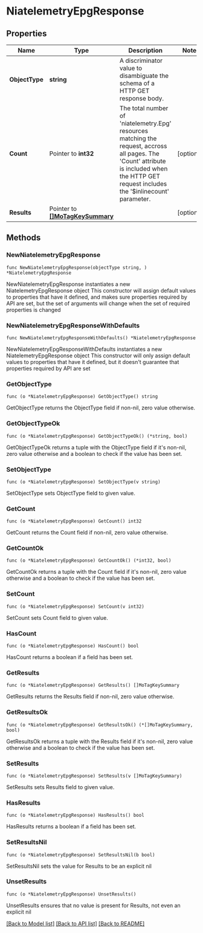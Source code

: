 # NiatelemetryEpgResponse

## Properties

Name | Type | Description | Notes
------------ | ------------- | ------------- | -------------
**ObjectType** | **string** | A discriminator value to disambiguate the schema of a HTTP GET response body. | 
**Count** | Pointer to **int32** | The total number of &#39;niatelemetry.Epg&#39; resources matching the request, accross all pages. The &#39;Count&#39; attribute is included when the HTTP GET request includes the &#39;$inlinecount&#39; parameter. | [optional] 
**Results** | Pointer to [**[]MoTagKeySummary**](MoTagKeySummary.md) |  | [optional] 

## Methods

### NewNiatelemetryEpgResponse

`func NewNiatelemetryEpgResponse(objectType string, ) *NiatelemetryEpgResponse`

NewNiatelemetryEpgResponse instantiates a new NiatelemetryEpgResponse object
This constructor will assign default values to properties that have it defined,
and makes sure properties required by API are set, but the set of arguments
will change when the set of required properties is changed

### NewNiatelemetryEpgResponseWithDefaults

`func NewNiatelemetryEpgResponseWithDefaults() *NiatelemetryEpgResponse`

NewNiatelemetryEpgResponseWithDefaults instantiates a new NiatelemetryEpgResponse object
This constructor will only assign default values to properties that have it defined,
but it doesn't guarantee that properties required by API are set

### GetObjectType

`func (o *NiatelemetryEpgResponse) GetObjectType() string`

GetObjectType returns the ObjectType field if non-nil, zero value otherwise.

### GetObjectTypeOk

`func (o *NiatelemetryEpgResponse) GetObjectTypeOk() (*string, bool)`

GetObjectTypeOk returns a tuple with the ObjectType field if it's non-nil, zero value otherwise
and a boolean to check if the value has been set.

### SetObjectType

`func (o *NiatelemetryEpgResponse) SetObjectType(v string)`

SetObjectType sets ObjectType field to given value.


### GetCount

`func (o *NiatelemetryEpgResponse) GetCount() int32`

GetCount returns the Count field if non-nil, zero value otherwise.

### GetCountOk

`func (o *NiatelemetryEpgResponse) GetCountOk() (*int32, bool)`

GetCountOk returns a tuple with the Count field if it's non-nil, zero value otherwise
and a boolean to check if the value has been set.

### SetCount

`func (o *NiatelemetryEpgResponse) SetCount(v int32)`

SetCount sets Count field to given value.

### HasCount

`func (o *NiatelemetryEpgResponse) HasCount() bool`

HasCount returns a boolean if a field has been set.

### GetResults

`func (o *NiatelemetryEpgResponse) GetResults() []MoTagKeySummary`

GetResults returns the Results field if non-nil, zero value otherwise.

### GetResultsOk

`func (o *NiatelemetryEpgResponse) GetResultsOk() (*[]MoTagKeySummary, bool)`

GetResultsOk returns a tuple with the Results field if it's non-nil, zero value otherwise
and a boolean to check if the value has been set.

### SetResults

`func (o *NiatelemetryEpgResponse) SetResults(v []MoTagKeySummary)`

SetResults sets Results field to given value.

### HasResults

`func (o *NiatelemetryEpgResponse) HasResults() bool`

HasResults returns a boolean if a field has been set.

### SetResultsNil

`func (o *NiatelemetryEpgResponse) SetResultsNil(b bool)`

 SetResultsNil sets the value for Results to be an explicit nil

### UnsetResults
`func (o *NiatelemetryEpgResponse) UnsetResults()`

UnsetResults ensures that no value is present for Results, not even an explicit nil

[[Back to Model list]](../README.md#documentation-for-models) [[Back to API list]](../README.md#documentation-for-api-endpoints) [[Back to README]](../README.md)


